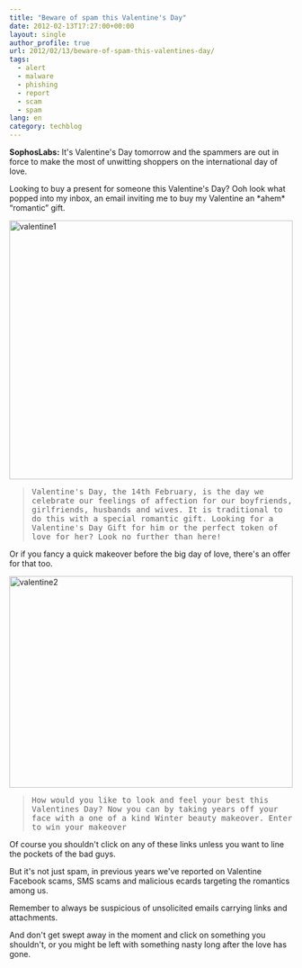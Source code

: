 ```yaml
---
title: "Beware of spam this Valentine's Day"
date: 2012-02-13T17:27:00+00:00
layout: single
author_profile: true
url: 2012/02/13/beware-of-spam-this-valentines-day/
tags:
  - alert
  - malware
  - phishing
  - report
  - scam
  - spam
lang: en
category: techblog
---
```

**SophosLabs:** It's Valentine's Day tomorrow and the spammers are out in force to make the most of unwitting shoppers on the international day of love. 

Looking to buy a present for someone this Valentine's Day? Ooh look what popped into my inbox, an email inviting me to buy my Valentine an \*ahem\* “romantic” gift. 

[<img title="valentine1" border="0" alt="valentine1" src="http://lh6.ggpht.com/-wW5KK8Di61A/TzlAu-pxRRI/AAAAAAAAEwg/9SezOevORXU/valentine1_thumb%25255B1%25255D.jpg?imgmax=800" width="504" height="460" />](http://lh5.ggpht.com/-VtmKQAPo44w/TzlAaMIHhbI/AAAAAAAAEwY/swJSyWA_Kqg/s1600-h/valentine1%25255B3%25255D.jpg) 

> <tt>Valentine's Day, the 14th February, is the day we celebrate our feelings of affection for our boyfriends, girlfriends, husbands and wives. It is traditional to do this with a special romantic gift. Looking for a Valentine's Day Gift for him or the perfect token of love for her? Look no further than here!</tt>

Or if you fancy a quick makeover before the big day of love, there's an offer for that too. 

[<img title="valentine2" border="0" alt="valentine2" src="http://lh6.ggpht.com/-aB8zN9h88ak/TzlA55TRbqI/AAAAAAAAEww/TgT4_xRMbI8/valentine2_thumb%25255B2%25255D.jpg?imgmax=800" width="504" height="376" />](http://lh6.ggpht.com/-jIOqeugTo2o/TzlA1a_3dOI/AAAAAAAAEwo/KH-d5MYfGHQ/s1600-h/valentine2%25255B4%25255D.jpg) 

> <tt>How would you like to look and feel your best this Valentines Day? Now you can by taking years off your face with a one of a kind Winter beauty makeover. Enter to win your makeover</tt>

Of course you shouldn't click on any of these links unless you want to line the pockets of the bad guys. 

But it's not just spam, in previous years we've reported on Valentine Facebook scams, SMS scams and malicious ecards targeting the romantics among us. 

Remember to always be suspicious of unsolicited emails carrying links and attachments. 

And don't get swept away in the moment and click on something you shouldn't, or you might be left with something nasty long after the love has gone.